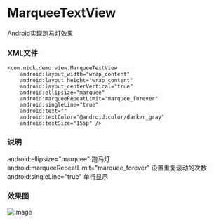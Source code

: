 # MarqueeTextView
Android实现跑马灯效果

### XML文件 
    <com.nick.demo.view.MarqueeTextView
		android:layout_width="wrap_content"
		android:layout_height="wrap_content"
		android:layout_centerVertical="true"
		android:ellipsize="marquee"
		android:marqueeRepeatLimit="marquee_forever"
		android:singleLine="true"
		android:text=""
		android:textColor="@android:color/darker_gray"
		android:textSize="15sp" />

### 说明
		    
 android:ellipsize="marquee"  跑马灯  
 android:marqueeRepeatLimit="marquee_forever" 设置重复滚动的次数  
 android:singleLine="true"  单行显示
 
### 效果图

![image](https://github.com/zhangxiaofan918/MarqueeTextView/blob/master/Images/device-2016-11-16-210740.gif)
